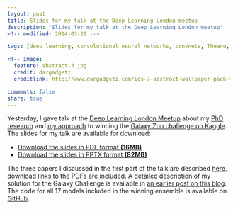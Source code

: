 ```yaml
---
layout: post
title: Slides for my talk at the Deep Learning London meetup
description: "Slides for my talk at the Deep Learning London meetup"
<!-- modified: 2014-03-29 -->

tags: [deep learning, convolutional neural networks, convnets, Theano, convolution, MIR, music information retrieval, talk, slides]

<!-- image:
  feature: abstract-3.jpg
  credit: dargadgetz
  creditlink: http://www.dargadgetz.com/ios-7-abstract-wallpaper-pack-for-iphone-5-and-ipod-touch-retina/ -->

comments: false
share: true
---
```


Yesterday, I gave talk at the [Deep Learning London Meetup](http://www.meetup.com/Deep-Learning-London/events/183804302/) about my [PhD research](http://benanne.github.io/research/) and [my approach](http://benanne.github.io/2014/04/05/galaxy-zoo.html) to winning the [Galaxy Zoo challenge on Kaggle](http://www.kaggle.com/c/galaxy-zoo-the-galaxy-challenge). The slides for my talk are available for download:

* [Download the slides in PDF format **(16MB)**](https://dl.dropboxusercontent.com/u/19706734/music_galaxies.pdf)
* [Download the slides in PPTX format **(82MB)**](https://dl.dropboxusercontent.com/u/19706734/music_galaxies.pptx)

The three papers I discussed in the first part of the talk are described [here](http://benanne.github.io/research/), download links to the PDFs are included. A detailed description of my solution for the Galaxy Challenge is available in [an earlier post on this blog](http://benanne.github.io/2014/04/05/galaxy-zoo.html). The code for all 17 models included in the winning ensemble is available on [GitHub](https://github.com/benanne/kaggle-galaxies).